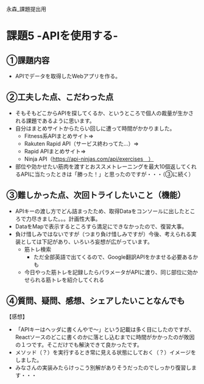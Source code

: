 永森_課題提出用

# 課題5 -APIを使用する-

## ①課題内容
- APIでデータを取得したWebアプリを作る。

## ②工夫した点、こだわった点
- そもそもどこからAPIを探してくるか、というところで個人の裁量が生かされる課題であるように思います。
- 自分はまとめサイトからたらい回しに遭って時間がかかりました。
  - Fitness系APIまとめサイト⇒
  - Rakuten Rapid API（サービス終わってた…）⇒
  - Rapid APIまとめサイト⇒
  - Ninja API（https://api-ninjas.com/api/exercises　）
- 部位や効かせたい筋肉を渡すとおススメトレーニングを最大10個返してくれるAPIに当たったときは「勝った！」と思ったのですが・・・（③に続く）

## ③難しかった点、次回トライしたいこと（機能）
- APIキーの渡し方でどん詰まったため、取得Dataをコンソールに出したところで力尽きました。。。計画性大事。
- DataをMapで表示するところすら満足にできなかったので、復習大事。
- 負け惜しみではないですが（つまり負け惜しみですが）今後、考えられる実装としては下記があり、いろいろ妄想が広がっています。
  - 筋トレ検索
    - ただ全部英語で出てくるので、Google翻訳APIをかませる必要あるかも
  - 今日やった筋トレを記録したらパラメータがAPIに渡り、同じ部位に効かせられる筋トレを紹介してくれる

## ④質問、疑問、感想、シェアしたいことなんでも
【感想】
- 「APIキーはヘッダに書くんやで～」という記載は多く目にしたのですが、Reactソースのどこに書くのかに落とし込むまでに時間がかかったのが敗因の１つです。そこだけでも解決できて良かったです。
- メソッド（？）を実行するとき常に見える状態にしておく（？）イメージをしました。
- みなさんの実装みたらけっこう別解がありそうだったのでしっかり復習します・・・
